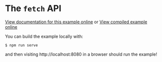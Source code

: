# The `fetch` API

[View documentation for this example online][dox] or [View compiled example
online][compiled]

[compiled]: https://rustwasm.github.io/wasm-bindgen/exbuild/fetch/
[dox]: https://rustwasm.github.io/wasm-bindgen/examples/fetch.html

You can build the example locally with:

```
$ npm run serve
```

and then visiting http://localhost:8080 in a browser should run the example!
